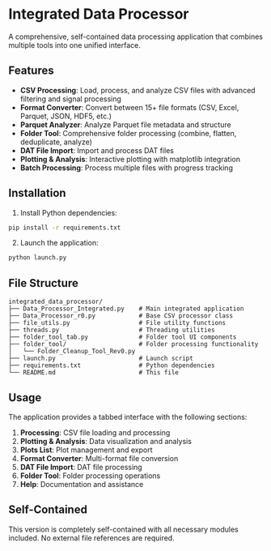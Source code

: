 # Integrated Data Processor

A comprehensive, self-contained data processing application that combines multiple tools into one unified interface.

## Features

- **CSV Processing**: Load, process, and analyze CSV files with advanced filtering and signal processing
- **Format Converter**: Convert between 15+ file formats (CSV, Excel, Parquet, JSON, HDF5, etc.)
- **Parquet Analyzer**: Analyze Parquet file metadata and structure
- **Folder Tool**: Comprehensive folder processing (combine, flatten, deduplicate, analyze)
- **DAT File Import**: Import and process DAT files
- **Plotting & Analysis**: Interactive plotting with matplotlib integration
- **Batch Processing**: Process multiple files with progress tracking

## Installation

1. Install Python dependencies:
```bash
pip install -r requirements.txt
```

2. Launch the application:
```bash
python launch.py
```

## File Structure

```
integrated_data_processor/
├── Data_Processor_Integrated.py    # Main integrated application
├── Data_Processor_r0.py            # Base CSV processor class
├── file_utils.py                   # File utility functions
├── threads.py                      # Threading utilities
├── folder_tool_tab.py              # Folder tool UI components
├── folder_tool/                    # Folder processing functionality
│   └── Folder_Cleanup_Tool_Rev0.py
├── launch.py                       # Launch script
├── requirements.txt                # Python dependencies
└── README.md                       # This file
```

## Usage

The application provides a tabbed interface with the following sections:

1. **Processing**: CSV file loading and processing
2. **Plotting & Analysis**: Data visualization and analysis
3. **Plots List**: Plot management and export
4. **Format Converter**: Multi-format file conversion
5. **DAT File Import**: DAT file processing
6. **Folder Tool**: Folder processing operations
7. **Help**: Documentation and assistance

## Self-Contained

This version is completely self-contained with all necessary modules included. No external file references are required.
